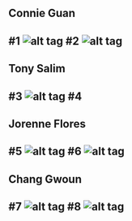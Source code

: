 Connie Guan
---
#1
![alt tag](images/graffitiConnie.JPG)
#2
![alt tag](images/UberAirplanesConnie.JPG)
---
Tony Salim
---
#3
![alt tag](images/ShortcutShareTony.png)
#4
---
Jorenne Flores
---
#5
![alt tag](images/WanderlustJorenne.png)
#6
![alt tag](images/WeatherJorenne.png)
---
Chang Gwoun
---
#7
![alt tag](images/ballup.jpg)
#8
![alt tag](images/pictureMe.jpg)
---
